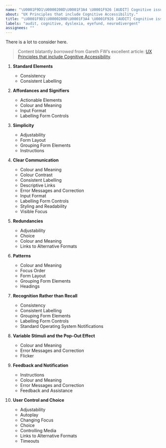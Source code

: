 ```yaml
---
name: "\U0001F9D1\U0000200D\U0001F3A4 \U0001F926 [AUDIT] Cognitive issues"
about: "UX Principles that include Cognitive Accessibility."
title: "\U0001F9D1\U0000200D\U0001F3A4 \U0001F926 [AUDIT] Cognitive issues"
labels: "audit, cognitive, dyslexia, eyefund, neurodivergent"
assignees: ""
---
```

There is a lot to consider here.

> Content blatantly *borrowed* from Gareth FW’s excellent article: [UX Principles that include Cognitive Accessibility](https://www.ab11y.com/articles/ux-principles-that-include-cognitive-accessibility/).

1. **Standard Elements**
   - Consistency
   - Consistent Labelling

2. **Affordances and Signifiers**
   - Actionable Elements
   - Colour and Meaning
   - Input Format
   - Labelling Form Controls

3. **Simplicity**
   - Adjustability
   - Form Layout
   - Grouping Form Elements
   - Instructions

4. **Clear Communication**
   - Colour and Meaning
   - Colour Contrast
   - Consistent Labelling
   - Descriptive Links
   - Error Messages and Correction
   - Input Format
   - Labelling Form Controls
   - Styling and Readability
   - Visible Focus

5. **Redundancies**
   - Adjustability
   - Choice
   - Colour and Meaning
   - Links to Alternative Formats

6. **Patterns**
   - Colour and Meaning
   - Focus Order
   - Form Layout
   - Grouping Form Elements
   - Headings

7. **Recognition Rather than Recall**
   - Consistency
   - Consistent Labelling
   - Grouping Form Elements
   - Labelling Form Controls
   - Standard Operating System Notifications

8. **Variable Stimuli and the Pop-Out Effect**
   - Colour and Meaning
   - Error Messages and Correction
   - Flicker

9. **Feedback and Notification**
   - Instructions
   - Colour and Meaning
   - Error Messages and Correction
   - Feedback and Assistance

10. **User Control and Choice**
    - Adjustability
    - Autoplay
    - Changing Focus
    - Choice
    - Controlling Media
    - Links to Alternative Formats
    - Timeouts
